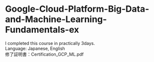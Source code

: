 # Google-Cloud-Platform-Big-Data-and-Machine-Learning-Fundamentals-ex
I completed this course in practically 3days.  
Language: Japanese, English  
修了証明書：Certification_GCP_ML.pdf
